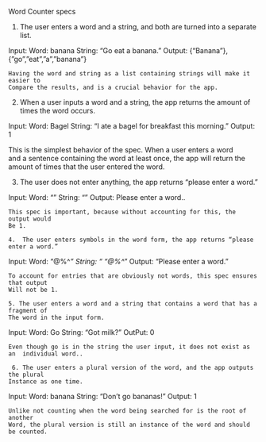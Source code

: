 Word Counter specs


1. The user enters a word and a string, and both are turned into a separate list.

Input:
	Word: banana
	String: “Go eat a banana.”
	Output:
	{“Banana”}, {”go”,”eat”,”a”,”banana”}

	Having the word and string as a list containing strings will make it easier to
	Compare the results, and is a crucial behavior for the app.



2. When a user inputs a word and a string, the app returns the amount of times the word occurs.

Input:
	Word: Bagel
	String: “I ate a bagel for breakfast this morning.”
	Output:
	1

This is the simplest behavior of the spec. When a user enters a word  
and  a sentence containing the word at least once, the app will return the
amount of times that the user entered the word.

 3. The user does not enter anything, the app returns “please enter a word.”

Input:
	Word: “”
	String: “”
	Output:
	Please enter a word..

	This spec is important, because without accounting for this, the output would
	Be 1.

    4.  The user enters symbols in the word form, the app returns “please enter a word.”

Input:
	Word: “@%^*”
	String: “ “@%^*”
	Output:
	“Please enter a word.”

	To account for entries that are obviously not words, this spec ensures that output
	Will not be 1.

    5. The user enters a word and a string that contains a word that has a fragment of
	The word in the input form.

Input:
	Word: Go
	String: “Got milk?”
	OutPut: 0

	Even though go is in the string the user input, it does not exist as an  individual word..

     6. The user enters a plural version of the word, and the app outputs the plural     
	Instance as one time.

Input:
		Word: banana
		String: “Don’t go bananas!”
		Output: 1

	Unlike not counting when the word being searched for is the root of another
	Word, the plural version is still an instance of the word and should be counted.
